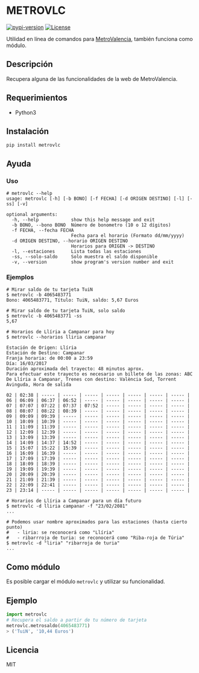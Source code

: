 # METROVLC

[![pypi-version][badge-pypi-version]][pypi]
[![License][badge-license]][license]

Utilidad en línea de comandos para [MetroValencia], también funciona como
módulo.

## Descripción

Recupera alguna de las funcionalidades de la web de MetroValencia.

## Requerimientos

 * Python3

## Instalación

```shell
pip install metrovlc
```

## Ayuda
### Uso

```
# metrovlc --help
usage: metrovlc [-h] [-b BONO] [-f FECHA] [-d ORIGEN DESTINO] [-l] [-ss] [-v]

optional arguments:
  -h, --help            show this help message and exit
  -b BONO, --bono BONO  Número de bonometro (10 o 12 dígitos)
  -f FECHA, --fecha FECHA
                        Fecha para el horario (Formato dd/mm/yyyy)
  -d ORIGEN DESTINO, --horario ORIGEN DESTINO
                        Horarios para ORIGEN -> DESTINO
  -l, --estaciones      Lista todas las estaciones
  -ss, --solo-saldo     Solo muestra el saldo disponible
  -v, --version         show program's version number and exit
```

### Ejemplos
```shell
# Mirar saldo de tu tarjeta TuiN
$ metrovlc -b 4065483771
Bono: 4065483771, Título: TuiN, saldo: 5,67 Euros

# Mirar saldo de tu tarjeta TuiN, solo saldo
$ metrovlc -b 4065483771 -ss
5,67

# Horarios de Llíria a Campanar para hoy
$ metrovlc --horarios lliria campanar

Estación de Origen: Llíria
Estación de Destino: Campanar
Franja horaria: de 00:00 a 23:59
Día: 16/03/2017
Duración aproximada del trayecto: 48 minutos aprox.
Para efectuar este trayecto es necesario un billete de las zonas: ABC
De Llíria a Campanar, Trenes con destino: València Sud, Torrent Avinguda, Hora de salida

02 | 02:38 | ----- | ----- | ----- | ----- | ----- | ----- | ----- |
06 | 06:09 | 06:37 | 06:52 | ----- | ----- | ----- | ----- | ----- |
07 | 07:07 | 07:22 | 07:37 | 07:52 | ----- | ----- | ----- | ----- |
08 | 08:07 | 08:22 | 08:39 | ----- | ----- | ----- | ----- | ----- |
09 | 09:09 | 09:39 | ----- | ----- | ----- | ----- | ----- | ----- |
10 | 10:09 | 10:39 | ----- | ----- | ----- | ----- | ----- | ----- |
11 | 11:09 | 11:39 | ----- | ----- | ----- | ----- | ----- | ----- |
12 | 12:09 | 12:39 | ----- | ----- | ----- | ----- | ----- | ----- |
13 | 13:09 | 13:39 | ----- | ----- | ----- | ----- | ----- | ----- |
14 | 14:09 | 14:37 | 14:52 | ----- | ----- | ----- | ----- | ----- |
15 | 15:07 | 15:22 | 15:39 | ----- | ----- | ----- | ----- | ----- |
16 | 16:09 | 16:39 | ----- | ----- | ----- | ----- | ----- | ----- |
17 | 17:09 | 17:39 | ----- | ----- | ----- | ----- | ----- | ----- |
18 | 18:09 | 18:39 | ----- | ----- | ----- | ----- | ----- | ----- |
19 | 19:09 | 19:39 | ----- | ----- | ----- | ----- | ----- | ----- |
20 | 20:09 | 20:39 | ----- | ----- | ----- | ----- | ----- | ----- |
21 | 21:09 | 21:39 | ----- | ----- | ----- | ----- | ----- | ----- |
22 | 22:09 | 22:41 | ----- | ----- | ----- | ----- | ----- | ----- |
23 | 23:14 | ----- | ----- | ----- | ----- | ----- | ----- | ----- |

# Horarios de Llíria a Campanar para un día futuro
$ metrovlc -d lliria campanar -f "23/02/2081"
...

# Podemos usar nombre aproximados para las estaciones (hasta cierto punto)
#   - liria: se reconocerá como "Llíria"
#   - ribarrroja de turia: se reconocerá como "Riba-roja de Túria"
$ metrovlc -d "liria" "ribarroja de turia"
...
```

## Como módulo

Es posible cargar el módulo `metrovlc` y utilizar su funcionalidad.

## Ejemplo
```python
import metrovlc
# Recupera el saldo a partir de tu número de tarjeta
metrovlc.metrosaldo(4065483771)
> ('TuiN', '10,44 Euros')
```


## Licencia

MIT

[MetroValencia]:http://www.metrovalencia.es/page.php?idioma=_es
[badge-license]:http://img.shields.io/badge/license-MIT-blue.svg?style=flat-square
[badge-pypi-version]:https://img.shields.io/pypi/v/metrovlc.svg?style=flat-square
[pypi]:https://pypi.python.org/pypi?:action=display&name=metrovlc
[license]:LICENSE

